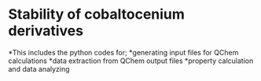 # Stability of cobaltocenium derivatives 
*This includes the python codes for;
  *generating input files for QChem calculations
  *data extraction from QChem output files
  *property calculation and data analyzing
  
  
